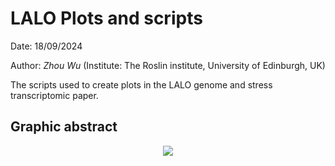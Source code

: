 # LALO Plots and scripts
Date: 18/09/2024

Author: *Zhou Wu* (Institute: The Roslin institute, University of Edinburgh, UK)

The scripts used to create plots in the LALO genome and stress transcriptomic paper.

## Graphic abstract

<p align="center">
  <img src="https://github.com/wzuhou/LALO_scripts/blob/main/Graphic%20abstract.png">
</p>
